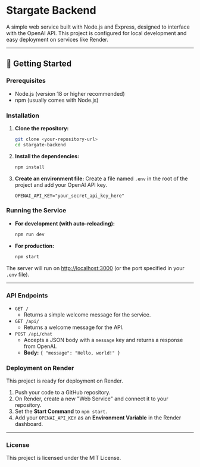 # Stargate Backend

A simple web service built with Node.js and Express, designed to interface with the OpenAI API. This project is configured for local development and easy deployment on services like Render.

---

## 🚀 Getting Started

### Prerequisites

- Node.js (version 18 or higher recommended)
- npm (usually comes with Node.js)

### Installation

1.  **Clone the repository:**
    ```sh
    git clone <your-repository-url>
    cd stargate-backend
    ```

2.  **Install the dependencies:**
    ```sh
    npm install
    ```

3.  **Create an environment file:**
    Create a file named `.env` in the root of the project and add your OpenAI API key.
    ```
    OPENAI_API_KEY="your_secret_api_key_here"
    ```

### Running the Service

-   **For development (with auto-reloading):**
    ```sh
    npm run dev
    ```

-   **For production:**
    ```sh
    npm start
    ```

The server will run on [http://localhost:3000](http://localhost:3000) (or the port specified in your `.env` file).

---

### API Endpoints

-   `GET /`
    -   Returns a simple welcome message for the service.
-   `GET /api/`
    -   Returns a welcome message for the API.
-   `POST /api/chat`
    -   Accepts a JSON body with a `message` key and returns a response from OpenAI.
    -   **Body:** `{ "message": "Hello, world!" }`

### Deployment on Render

This project is ready for deployment on Render.
1.  Push your code to a GitHub repository.
2.  On Render, create a new "Web Service" and connect it to your repository.
3.  Set the **Start Command** to `npm start`.
4.  Add your `OPENAI_API_KEY` as an **Environment Variable** in the Render dashboard.

---
### License

This project is licensed under the MIT License.